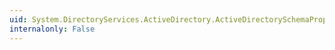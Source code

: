 ```yaml
---
uid: System.DirectoryServices.ActiveDirectory.ActiveDirectorySchemaProperty.GetDirectoryEntry
internalonly: False
---
```

